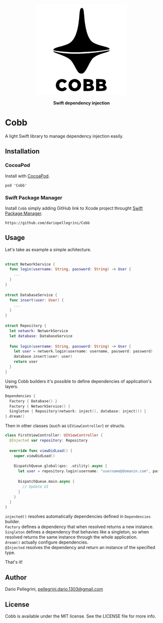 <p align="center">
  <img src="https://github.com/dariopellegrini/Cobb/raw/main/CobbBanner.png" width="300px">
</p>

<p align="center"><strong>Swift dependency injection</strong></p>

# Cobb
A light Swift library to manage dependency injection easily.

## Installation

### CocoaPod
Install with [CocoaPod](https://cocoapods.org/pods/Cobb).
```
pod 'Cobb'
```

### Swift Package Manager
Install `Cobb` simply adding GitHub link to Xcode project throught [Swift Package Manager](https://swift.org/package-manager).
```
https://github.com/dariopellegrini/Cobb
```

## Usage
Let's take as example a simple achitecture.
```swift

struct NetworkService {
  func login(username: String, password: String) -> User {
    ...
  }
}

struct DatabaseService {
  func insert(user: User) {
    ...
  }
}

struct Repository {
  let network: NetworkService
  let database: DatabaseService
  
  func login(username: String, password: String) -> User {
    let user = network.login(username: username, password: password)
    database.insert(user: user)
    return user
  }
}
```

Using Cobb builders it's possible to define dependencies of application's layers.
```swift
Dependencies {
  Factory { Database() }
  Factory { NetworkService() }
  Singleton { Repository(network: inject(), database: inject()) }
}.dream()
```

Then in other classes (such as `UIViewController`) or structs.
```swift
class FirstViewController: UIViewController {
  @Injected var repository: Repository
  
  override func viewDidLoad() {
    super.viewDidLoad()
    
    DispatchQueue.global(qos: .utility).async {
      let user = repository.login(username: "username@domanin.com", password: "password")
      
      DispatchQueue.main.async {
        // Update UI
      }
    }
  }
}
```

`injected()` resolves automatically dependencies defined in `Dependencies` builder.  
`Factory` defines a dependency that when resolved returns a new instance.  
`Singleton` defines a dependency that behavies like a singleton, so when resolved returns the same instance through the whole application.  
`dream()` actually configure dependencies.  
`@Injected` resolves the dependency and return an instance of the specified type.

That's it!

## Author

Dario Pellegrini, pellegrini.dario.1303@gmail.com

## License

Cobb is available under the MIT license. See the LICENSE file for more info.
